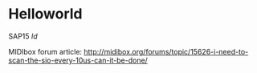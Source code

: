 # Helloworld
SAP15
$Id$

MIDIbox forum article:
http://midibox.org/forums/topic/15626-i-need-to-scan-the-sio-every-10us-can-it-be-done/
